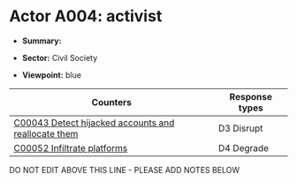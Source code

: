 # Actor A004: activist

* **Summary:** 

* **Sector:** Civil Society

* **Viewpoint:** blue


| Counters | Response types |
| -------- | -------------- |
| [C00043 Detect hijacked accounts and reallocate them ](../counters/C00043.md) | D3 Disrupt |
| [C00052 Infiltrate platforms](../counters/C00052.md) | D4 Degrade |


DO NOT EDIT ABOVE THIS LINE - PLEASE ADD NOTES BELOW